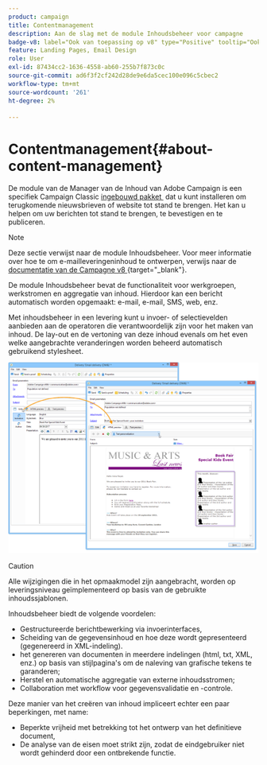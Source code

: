```yaml
---
product: campaign
title: Contentmanagement
description: Aan de slag met de module Inhoudsbeheer voor campagne
badge-v8: label="Ook van toepassing op v8" type="Positive" tooltip="Ook van toepassing op campagne v8"
feature: Landing Pages, Email Design
role: User
exl-id: 87434cc2-1636-4558-ab60-255b7f873c0c
source-git-commit: ad6f3f2cf242d28de9e6da5cec100e096c5cbec2
workflow-type: tm+mt
source-wordcount: '261'
ht-degree: 2%

---
```


# Contentmanagement{#about-content-management}

De module van de Manager van de Inhoud van Adobe Campaign is een specifiek Campaign Classic [&#x200B; ingebouwd pakket &#x200B;](../../installation/using/installing-campaign-standard-packages.md) dat u kunt installeren om terugkomende nieuwsbrieven of website tot stand te brengen. Het kan u helpen om uw berichten tot stand te brengen, te bevestigen en te publiceren.

>[!NOTE]
>
>Deze sectie verwijst naar de module Inhoudsbeheer. Voor meer informatie over hoe te om e-mailleveringeninhoud te ontwerpen, verwijs naar de [&#x200B; documentatie van de Campagne v8 &#x200B;](https://experienceleague.adobe.com/docs/campaign/campaign-v8/send/emails/defining-the-email-content.html){target="_blank"}.

De module Inhoudsbeheer bevat de functionaliteit voor werkgroepen, werkstromen en aggregatie van inhoud. Hierdoor kan een bericht automatisch worden opgemaakt: e-mail, e-mail, SMS, web, enz.

Met inhoudsbeheer in een levering kunt u invoer- of selectievelden aanbieden aan de operatoren die verantwoordelijk zijn voor het maken van inhoud. De lay-out en de vertoning van deze inhoud evenals om het even welke aangebrachte veranderingen worden beheerd automatisch gebruikend stylesheet.

![](assets/s_ncs_content_create_content_sample.png)

>[!CAUTION]
>
>Alle wijzigingen die in het opmaakmodel zijn aangebracht, worden op leveringsniveau geïmplementeerd op basis van de gebruikte inhoudssjablonen.

Inhoudsbeheer biedt de volgende voordelen:

* Gestructureerde berichtbewerking via invoerinterfaces,
* Scheiding van de gegevensinhoud en hoe deze wordt gepresenteerd (gegenereerd in XML-indeling).
* het genereren van documenten in meerdere indelingen (html, txt, XML, enz.) op basis van stijlpagina&#39;s om de naleving van grafische tekens te garanderen;
* Herstel en automatische aggregatie van externe inhoudsstromen;
* Collaboration met workflow voor gegevensvalidatie en -controle.

Deze manier van het creëren van inhoud impliceert echter een paar beperkingen, met name:

* Beperkte vrijheid met betrekking tot het ontwerp van het definitieve document,
* De analyse van de eisen moet strikt zijn, zodat de eindgebruiker niet wordt gehinderd door een ontbrekende functie.
